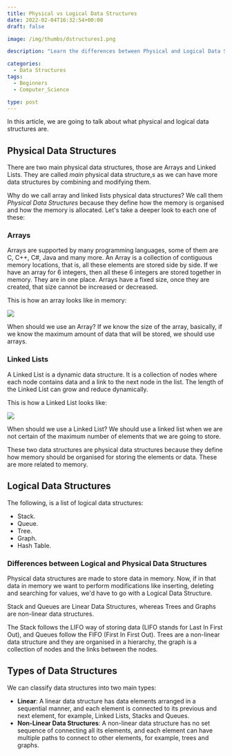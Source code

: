 ```yaml
---
title: Physical vs Logical Data Structures
date: 2022-02-04T16:32:54+00:00
draft: false

image: /img/thumbs/dstructures1.png

description: "Learn the differences between Physical and Logical Data Structures"

categories:
  - Data Structures
tags:
  - Beginners
  - Computer_Science

type: post
---
```


In this article, we are going to talk about what physical and logical data
structures are.

## Physical Data Structures

There are two main physical data structures, those are Arrays and Linked Lists.
They are called _main_ physical data structure,s as we can have more data
structures by combining and modifying them.

Why do we call array and linked lists physical data structures? We call them
_Physical Data Structures_ because they define how the memory is organised and
how the memory is allocated. Let's take a deeper look to each one of these:

### Arrays

Arrays are supported by many programming languages, some of them are C, C++, C#,
Java and many more. An Array is a collection of contiguous memory locations,
that is, all these elements are stored side by side. If we have an array for 6
integers, then all these 6 integers are stored together in memory. They are in
one place. Arrays have a fixed size, once they are created, that size cannot be
increased or decreased.

This is how an array looks like in memory:

![](/img/guides/dstructures/physical_dstructure1_array.png)

When should we use an Array? If we know the size of the array, basically, if we
know the maximum amount of data that will be stored, we should use arrays.

### Linked Lists

A Linked List is a dynamic data structure. It is a collection of nodes where
each node contains data and a link to the next node in the list. The length of
the Linked List can grow and reduce dynamically.

This is how a Linked List looks like:

![](/img/guides/dstructures/physical_dstructure1_llist.png)

When should we use a Linked List? We should use a linked list when we are not
certain of the maximum number of elements that we are going to store.

These two data structures are physical data structures because they define how
memory should be organised for storing the elements or data. These are more
related to memory.

## Logical Data Structures

The following, is a list of logical data structures:

- Stack.
- Queue.
- Tree.
- Graph.
- Hash Table.

### Differences between Logical and Physical Data Structures

Physical data structures are made to store data in memory. Now, if in that data
in memory we want to perform modifications like inserting, deleting and
searching for values, we'd have to go with a Logical Data Structure.

Stack and Queues are Linear Data Structures, whereas Trees and Graphs are
non-linear data structures.

The Stack follows the LIFO way of storing data (LIFO stands for Last In First
Out), and Queues follow the FIFO (First In First Out). Trees are a non-linear
data structure and they are organised in a hierarchy, the graph is a collection
of nodes and the links between the nodes.

## Types of Data Structures

We can classify data structures into two main types:

- **Linear**: A linear data structure has data elements arranged in a sequential
  manner, and each element is connected to its previous and next element, for
  example, Linked Lists, Stacks and Queues.
- **Non-Linear Data Structures**: A non-linear data structure has no set
  sequence of connecting all its elements, and each element can have multiple
  paths to connect to other elements, for example, trees and graphs.
